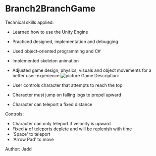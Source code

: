 # Branch2BranchGame

Technical skills applied:
- Learned how to use the Unity Engine
- Practiced designed, implementation and debugging
- Used object-oriented programming and C#

- Implemented skeleton animation
- Adjusted game design, physics, visuals and object movements for a better user-experience
![picture](screenshots/branch2branch1)
Game Description: 
- User controls character that attempts to reach the top
- Character must jump on falling logs to propel upward
- Character can teleport a fixed distance

Controls:
- Character can only teleport if velocity is upward
- Fixed # of teleports deplete and will be replenish with time
- 'Space' to teleport
- 'Arrow Pad' to move

Author: Jadd
